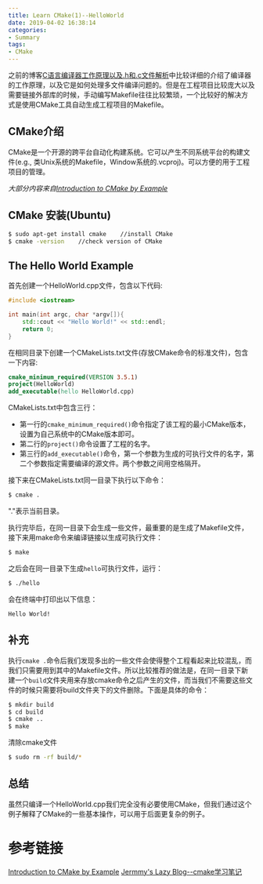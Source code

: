 ```yaml
---
title: Learn CMake(1)--HelloWorld
date: 2019-04-02 16:38:14
categories:
- Summary
tags:
- CMake
---
```

之前的博客[C语言编译器工作原理以及.h和.c文件解析](https://ain-crad.github.io/2018/12/02/C%E8%AF%AD%E8%A8%80%E7%BC%96%E8%AF%91%E8%BF%9E%E6%8E%A5%E8%BF%87%E7%A8%8B%E4%BB%A5%E5%8F%8A-h%E5%92%8C-c%E6%96%87%E4%BB%B6%E8%A7%A3%E6%9E%90/)中比较详细的介绍了编译器的工作原理，以及它是如何处理多文件编译问题的。但是在工程项目比较庞大以及需要链接外部库的时候，手动编写Makefile往往比较繁琐，一个比较好的解决方式是使用CMake工具自动生成工程项目的Makefile。
<!--more-->
## CMake介绍
CMake是一个开源的跨平台自动化构建系统。它可以产生不同系统平台的构建文件(e.g., 类Unix系统的Makefile，Window系统的.vcproj)。可以方便的用于工程项目的管理。

*大部分内容来自[Introduction to CMake by Example](http://derekmolloy.ie/hello-world-introductions-to-cmake/)*

## CMake 安装(Ubuntu)
```bash
$ sudo apt-get install cmake    //install CMake
$ cmake -version    //check version of CMake
```

## The Hello World Example
首先创建一个HelloWorld.cpp文件，包含以下代码:
```c++
#include <iostream>

int main(int argc, char *argv[]){
    std::cout << "Hello World!" << std::endl;
    return 0;
}
```
在相同目录下创建一个CMakeLists.txt文件(存放CMake命令的标准文件)，包含一下内容:
```cmake
cmake_minimum_required(VERSION 3.5.1)
project(HelloWorld)
add_executable(hello HelloWorld.cpp)
```
CMakeLists.txt中包含三行：
- 第一行的``cmake_minimum_required()``命令指定了该工程的最小CMake版本，设置为自己系统中的CMake版本即可。
- 第二行的``project()``命令设置了工程的名字。
- 第三行的``add_executable()``命令，第一个参数为生成的可执行文件的名字，第二个参数指定需要编译的源文件。两个参数之间用空格隔开。

接下来在CMakeLists.txt同一目录下执行以下命令：
```bash
$ cmake .
```
"."表示当前目录。

执行完毕后，在同一目录下会生成一些文件，最重要的是生成了Makefile文件，接下来用make命令来编译链接以生成可执行文件：
```bash
$ make
```
之后会在同一目录下生成``hello``可执行文件，运行：
```bash
$ ./hello
```
会在终端中打印出以下信息：
```
Hello World!
```

## 补充
执行``cmake .``命令后我们发现多出的一些文件会使得整个工程看起来比较混乱，而我们只需要用到其中的Makefile文件。所以比较推荐的做法是，在同一目录下新建一个``build``文件夹用来存放cmake命令之后产生的文件，而当我们不需要这些文件的时候只需要将build文件夹下的文件删除。下面是具体的命令：
```bash
$ mkdir build
$ cd build
$ cmake ..
$ make
```
清除cmake文件
```bash
$ sudo rm -rf build/*
```

## 总结
虽然只编译一个HelloWorld.cpp我们完全没有必要使用CMake，但我们通过这个例子解释了CMake的一些基本操作，可以用于后面更复杂的例子。

# 参考链接
[Introduction to CMake by Example](http://derekmolloy.ie/hello-world-introductions-to-cmake/)
[Jermmy's Lazy Blog--cmake学习笔记](http://jermmy.xyz/2017/04/25/2017-4-25-learn-cmake-1/)